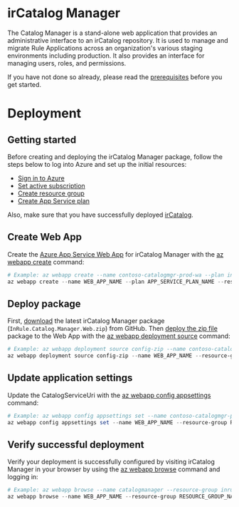 irCatalog Manager
===
The Catalog Manager is a stand-alone web application that provides an administrative interface to an irCatalog repository.  It is used to manage and migrate Rule Applications across an organization's various staging environments including production. It also provides an interface for managing users, roles, and permissions.

If you have not done so already, please read the [prerequisites](../README.md#prerequisites) before you get started.

# Deployment

## Getting started

Before creating and deploying the irCatalog Manager package, follow the steps below to log into Azure and set up the initial resources:

* [Sign in to Azure](deployment-getting-started.md#sign-in-to-azure)
* [Set active subscription](deployment-getting-started.md#set-active-subscription)
* [Create resource group](deployment-getting-started.md#create-resource-group)
* [Create App Service plan](deployment-getting-started.md#create-app-service-plan)

Also, make sure that you have successfully deployed [irCatalog](../README.md#ircatalog).

## Create Web App
Create the [Azure App Service Web App](https://docs.microsoft.com/en-us/azure/app-service/app-service-web-overview) for irCatalog Manager with the [az webapp create](https://docs.microsoft.com/en-us/cli/azure/webapp#az-webapp-create) command:
```powershell
# Example: az webapp create --name contoso-catalogmgr-prod-wa --plan inrule-prod-sp --resource-group inrule-prod-rg
az webapp create --name WEB_APP_NAME --plan APP_SERVICE_PLAN_NAME --resource-group RESOURCE_GROUP_NAME
```

## Deploy package
First, [download](https://github.com/InRule/AzureAppServices/releases/latest) the latest irCatalog Manager package (`InRule.Catalog.Manager.Web.zip`) from GitHub. Then [deploy the zip file](https://docs.microsoft.com/en-us/azure/app-service/app-service-deploy-zip) package to the Web App with the [az webapp deployment source](https://docs.microsoft.com/en-us/cli/azure/webapp/deployment/source#az-webapp-deployment-source-config-zip) command:
```powershell
# Example: az webapp deployment source config-zip --name contoso-catalogmgr-prod-wa --resource-group inrule-prod-rg --src InRule.Catalog.Manager.Web.zip
az webapp deployment source config-zip --name WEB_APP_NAME --resource-group RESOURCE_GROUP_NAME --src FILE_PATH
```

## Update application settings
Update the CatalogServiceUri with the [az webapp config appsettings](https://docs.microsoft.com/en-us/cli/azure/webapp/config/appsettings?view=azure-cli-latest) command:
```powershell
# Example: az webapp config appsettings set --name contoso-catalogmgr-prod-wa --resource-group inrule-prod-rg --setting InRule.Catalog.Uri=https://contoso-catalog-prod-wa.azurewebsites.net/service.svc
az webapp config appsettings set --name WEB_APP_NAME --resource-group RESOURCE_GROUP_NAME --setting InRule.Catalog.Uri=CATALOG_URI/service.svc
```

## Verify successful deployment
Verify your deployment is successfully configured by visiting irCatalog Manager in your browser by using the [az webapp browse](https://docs.microsoft.com/en-us/cli/azure/webapp?view=azure-cli-latest#az-webapp-browse) command and logging in:
```powershell
# Example: az webapp browse --name catalogmanager --resource-group inrule-prod-rg
az webapp browse --name WEB_APP_NAME --resource-group RESOURCE_GROUP_NAME
```


